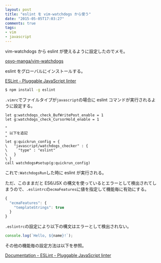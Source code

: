 ```yaml
---
layout: post
title: "eslint を vim-watchdogs から使う"
date: "2015-05-05T17:03:27"
comments: true
tags: 
- vim
- javascript
---
```


vim-watchdogs から eslint が使えるように設定したのでメモ。

<!--more-->

[osyo-manga/vim-watchdogs](https://github.com/osyo-manga/vim-watchdogs)

eslint をグローバルにインストールする。

[ESLint - Pluggable JavaScript linter](http://eslint.org/)

```bash
$ npm install -g eslint
```

`.vimrc`でファイルタイプが`javascript`の場合に eslint コマンドが実行されるように設定する。


```vim
let g:watchdogs_check_BufWritePost_enable = 1
let g:watchdogs_check_CursorHold_enable = 1

"
" 以下を追記
"
let g:quickrun_config = {
\   "javascript/watchdogs_checker" : {
\     "type" : "eslint"
\   }
\ }
call watchdogs#setup(g:quickrun_config)
```

これで`:WatchdogsRun`した時に eslint が実行される。

ただ、このままだと ES6/JSX の構文を使っているとエラーとして検出されてしまうので、`.eslintrc`の`ecmaFeatures`に値を指定して機能毎に有効にする。

```javascript
{
  "ecmaFeatures": {
    "templateStrings": true
  }
}
```

`.eslintrc`の設定により以下の構文はエラーとして検出されない。

```javascript
console.log(`Hello, ${name}!`);
```

その他の機能毎の設定方法は以下を参照。

[Documentation - ESLint - Pluggable JavaScript linter](http://eslint.org/docs/user-guide/configuring.html)

